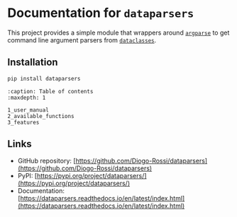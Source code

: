 # Documentation for `dataparsers`

This project provides a simple module that wrappers around
[`argparse`](https://docs.python.org/3/library/argparse.html#module-argparse) to
get command line argument parsers from
[`dataclasses`](https://docs.python.org/3/library/dataclasses.html#module-dataclasses).

## Installation

```bash
pip install dataparsers
```

```{toctree}
:caption: Table of contents
:maxdepth: 1

1_user_manual
2_available_functions
3_features
```

## Links

- GitHub repository:
  [https://github.com/Diogo-Rossi/dataparsers](https://github.com/Diogo-Rossi/dataparsers)
- PyPI:
  [https://pypi.org/project/dataparsers/](https://pypi.org/project/dataparsers/)
- Documentation:
  [https://dataparsers.readthedocs.io/en/latest/index.html](https://dataparsers.readthedocs.io/en/latest/index.html)
